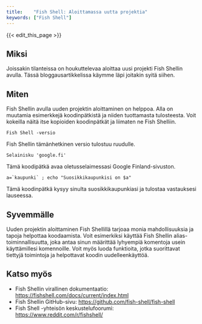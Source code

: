 ```yaml
---
title:    "Fish Shell: Aloittamassa uutta projektia"
keywords: ["Fish Shell"]
---
```


{{< edit_this_page >}}

## Miksi

Joissakin tilanteissa on houkuttelevaa aloittaa uusi projekti Fish Shellin avulla. Tässä bloggausartikkelissa käymme läpi joitakin syitä siihen.

## Miten

Fish Shellin avulla uuden projektin aloittaminen on helppoa. Alla on muutamia esimerkkejä koodinpätkistä ja niiden tuottamasta tulosteesta. Voit kokeilla näitä itse kopioiden koodinpätkät ja liimaten ne Fish Shelliin.

```
Fish Shell -versio

``` 
Fish Shellin tämänhetkinen versio tulostuu ruudulle.

```
Selainisku 'google.fi'

```
Tämä koodipätkä avaa oletusselaimessasi Google Finland-sivuston.

```
a=`kaupunki` ; echo "Suosikkikaupunkisi on $a"

```
Tämä koodinpätkä kysyy sinulta suosikkikaupunkiasi ja tulostaa vastauksesi lauseessa.

## Syvemmälle

Uuden projektin aloittaminen Fish Shellillä tarjoaa monia mahdollisuuksia ja tapoja helpottaa koodaamista. Voit esimerkiksi käyttää Fish Shellin alias-toiminnallisuutta, joka antaa sinun määrittää lyhyempiä komentoja usein käyttämillesi komennoille. Voit myös luoda funktioita, jotka suorittavat tiettyjä toimintoja ja helpottavat koodin uudelleenkäyttöä.

## Katso myös

- Fish Shellin virallinen dokumentaatio: https://fishshell.com/docs/current/index.html
- Fish Shellin GitHub-sivu: https://github.com/fish-shell/fish-shell
- Fish Shell -yhteisön keskustelufoorumi: https://www.reddit.com/r/fishshell/